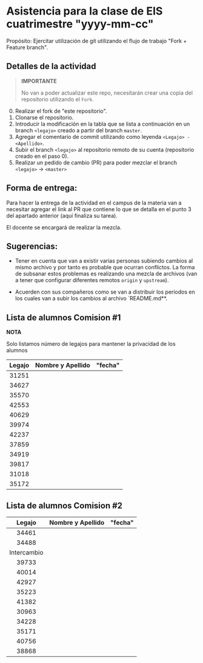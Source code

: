﻿# Asistencia para la clase de EIS cuatrimestre "yyyy-mm-cc" 

Propósito: Ejercitar utilización de git utilizando el flujo de trabajo "Fork + Feature branch".

## Detalles de la actividad

> **IMPORTANTE**
> 
> No van a poder actualizar este repo, necesitarán crear una copia del repositorio utilizando el `Fork`.

0. Realizar el fork de "este repositorio".
1. Clonarse el repositorio.
2. Introducir la modificación en la tabla que se lista a continuación en un branch `<legajo>` creado a partir del branch `master`.
3. Agregar el comentario de commit utilizando como leyenda `<Legajo> - <Apellido>`.
4. Subir el branch `<legajo>` al repositorio remoto de su cuenta (repositorio creado en el paso 0).
5. Realizar un pedido de cambio (PR) para poder mezclar el branch `<legajo>` -> `<master>`

## Forma de entrega:

Para hacer la entrega de la actividad en el campus de la materia van a necesitar agregar el link al PR que contiene lo que se detalla en el punto 3 del apartado anterior (aquí finaliza su tarea).

El docente se encargará de realizar la mezcla.

## Sugerencias:

- Tener en cuenta que van a existir varias personas subiendo cambios al mismo archivo y por tanto es probable que ocurran conflictos. La forma de subsanar estos problemas es realizando una mezcla de archivos (van a tener que configurar diferentes remotos `origin` y `upstream`).

- Acuerden con sus compañeros como se van a distribuir los períodos en los cuales van a subir los cambios al archivo `README.md**.


## Lista de alumnos Comision #1

**NOTA**

Solo listamos número de legajos para mantener la privacidad de los alumnos


| Legajo | Nombre y Apellido                     | "fecha"    |
| :----: | :-----------------------------------: | :--------: |
| 31251  |                                       |            |
| 34627  |                                       |            |
| 35570  |                                       |            |
| 42553  |                                       |            |
| 40629  |                                       |            |
| 39974  |                                       |            |
| 42237  |                                       |            |
| 37859  |                                       |            |
| 34919  |                                       |            |
| 39817  |                                       |            |
| 31018  |                                       |            |
| 35172  |                                       |            |

## Lista de alumnos Comision #2

| Legajo      | Nombre y Apellido                     | "fecha"    |
| :----:      | :-----------------------------------: | :--------: |
| 34461       |                                       |            |
| 34488       |                                       |            |
| Intercambio |                                       |            |
| 39733       |                                       |            |
| 40014       |                                       |            |
| 42927       |                                       |            |
| 35223       |                                       |            |
| 41382       |                                       |            |
| 30963       |                                       |            |
| 34228       |                                       |            |
| 35171       |                                       |            |
| 40756       |                                       |            |
| 38868       |                                       |            |




















